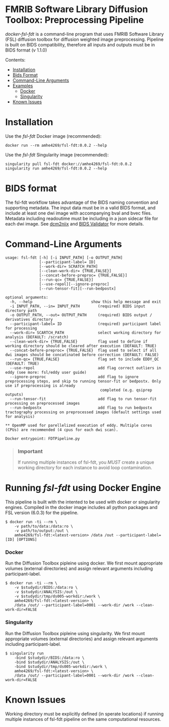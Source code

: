 # FMRIB Software Library Diffusion Toolbox: Preprocessing Pipeline

_docker-fsl-fdt_ is a command-line program that uses FMRIB Software Library (FSL) diffusion toolbox for diffusion weighted image preprocessing. Pipeline is built on BIDS compatibility, therefore all inputs and outputs must be in BIDS format (v 1.1.0)

Contents:
  - [Installation](#installation)
  - [Bids Format](#bids-format)
  - [Command-Line Arguments](#command-line-arguments)
  - [Examples](#docker-examples)
    - [Docker](#docker)
    - [Singularity](#singularity)
- [Known Issues](#known-issues)

# Installation

Use the _fsl-fdt_ Docker image (recommended):

```shell
docker run --rm amhe4269/fsl-fdt:0.0.2 --help
```

Use the _fsl-fdt_ Singularity image (recommended):

```shell
singularity pull fsl-fdt docker://amhe4269/fsl-fdt:0.0.2
singularity run amhe4269/fsl-fdt:0.0.2 --help
```
# BIDS format
The fsl-fdt workflow takes advantage of the BIDS naming convention and supporting metadata. The input data must be in a valid BIDS format, and include at least one dwi image with accompanying bval and bvec files. Metadata including readoutime must be including in a json sidecar file for each dwi image. See [dcm2niix](https://github.com/rordenlab/dcm2niix) and [BIDS Validator](https://bids-standard.github.io/bids-validator/) for more details. 

# Command-Line Arguments

```
usage: fsl-fdt [-h] [-i INPUT_PATH] [-o OUTPUT_PATH]
               [--participant-label= ID]
               [--work-dir= SCRATCH_PATH]
               [--clean-work-dir= {TRUE,FALSE}]
               [--concat-before-preproc= {TRUE,FALSE}]
               [--run-qc= {TRUE,FALSE}]
               [--use-repol][--ignore-preproc]
               [--run-tensor-fit][--run-bedpostx]

optional arguments:
  -h, --help                          show this help message and exit
  -i INPUT_PATH, --in= INPUT_PATH        (required) BIDS input directory path
  -o OUTPUT_PATH, --out= OUTPUT_PATH     (required) BIDS output / derivatives directory 
  --participant-label= ID                (required) participant label for processing
  --work-dir= SCARTCH_PATH               select working directory for analysis (DEFAULT: /scratch)
  --clean-work-dir= {TRUE,FALSE}         flag used to define if working directory should be cleared after execution (DEFAULT: TRUE)
  --concat-before-preproc= {TRUE,FALSE}  flag used to select if all dwi images should be concatinated before correction (DEFAULT: FALSE)
  --run-qc= {TRUE,FALSE}                 flag set to include EDDY_QC (DEFAULT: TRUE)
  --use-repol                            add flag correct outliers in eddy (see more: fsl/eddy user guide)
  --ignore-preproc                       add flag to ignore preprocessing steps, and skip to running tensor-fit or bedpostx. Only use if preprocessing is already   
                                          completed (e.g. qsiprep outputs)  
  --run-tensor-fit                       add flag to run tensor-fit processing on preprocessed images
  --run-bedpostx                         add flag to run bedpostx tractography processing on preprocessed images (default settings used for analysis)
  
** OpenMP used for parellelized execution of eddy. Multiple cores (CPUs) are recommended (4 cpus for each dwi scan).

Docker entrypoint: FDTPipeline.py
```
> ### Important
> If running multiple instances of fsl-fdt, you _MUST_ create a unique working directory for each instance to avoid loop contamination.

# Running _fsl-fdt_ using Docker Engine
This pipeline is built with the intented to be used with docker or singularity engines. Compiled in the docker image includes all python packages and FSL version (6.0.3) for the pipeline.
```shell
$ docker run -ti --rm \
    -v path/to/data:/data:ro \
    -v path/to/output:/out \
    amhe4269/fsl-fdt:<latest-version> /data /out --participant-label=[ID] [OPTIONS] 
```

### Docker
Run the Diffusion Toolbox pipleine using docker. We first mount appropriate volumes (external directories) and assign relevant arguments including participant-label.
```shell
$ docker run -ti --rm \
    -v $studydir/BIDS:/data:ro \
    -v $studydir/ANALYSIS:/out \
    -v $studydir/tmp/ds005-workdir:/work \
    amhe4269/fsl-fdt:<latest-version> \
    /data /out/ --participant-label=0001 --work-dir /work --clean-work-dir=FALSE
```

### Singularity
Run the Diffusion Toolbox pipleine using singularity. We first mount appropriate volumes (external directories) and assign relevant arguments including participant-label.
```shell
$ singularity run 
    -bind $studydir/BIDS:/data:ro \
    -bind $studydir/ANALYSIS:/out \
    -bind $studydir/tmp/ds005-workdir:/work \
    amhe4269/fsl-fdt:<latest-version> \
    /data /out/ --participant-label=0001 --work-dir /work --clean-work-dir=FALSE
```

# Known Issues
Working directory must be explicitly defined (in sperate locations) if running multiple instances of fsl-fdt pipeline on the same computational resources.

